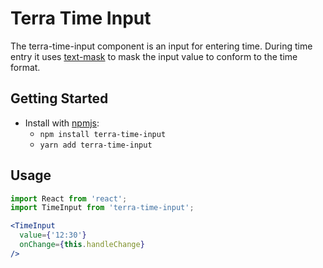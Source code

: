 # Terra Time Input

The terra-time-input component is an input for entering time. During time entry it uses [text-mask](https://github.com/text-mask/text-mask) to mask the input value to conform to the time format.

## Getting Started

- Install with [npmjs](https://www.npmjs.com):
  - `npm install terra-time-input`
  - `yarn add terra-time-input`

## Usage

```jsx
import React from 'react';
import TimeInput from 'terra-time-input';

<TimeInput 
  value={'12:30'}
  onChange={this.handleChange}
/>
```

